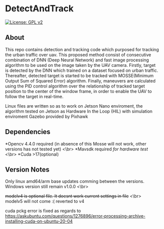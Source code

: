 # DetectAndTrack
[![License: GPL v2](https://img.shields.io/badge/License-GPL%20v2-blue.svg)](https://www.gnu.org/licenses/old-licenses/gpl-2.0.en.html)

## About
This repo contains detection and tracking code which purposed for tracking the urban traffic over uav. This proposed method consist of consecutive combination of DNN (Deep Neural Network) and fast image processing algorithm to be used on the image taken by the UAV camera. Firstly, target is detected by the DNN which trained on a dataset focused on urban traffic. Thereafter, detected target is started to be tracked with MOSSE(Minimum Output Sum of Squared Error) algorithm. Finally, maneuvers are calculated using the PID control algorithm over the relationship of tracked target position to the center of the window frame, in order to enable the UAV to follow the target in real-time. 

Linux files are written so as to work on Jetson Nano enviroment, the algorithm tested on Jetson as Hardware In the Loop (HIL) with simulation enviroment Gazebo provided by Pixhawk 

## Dependencies
*Opencv 4.4.0 required (in absence of this Mosse will not work, other versions has not tested yet) <\br>
*Mavsdk required _for hardware test_ <\br>
*Cuda >17(optional) 
## Version Notes
Only linux amd64/arm base updates comming between the versions. Windows version still remain v1.0.0 <\br>

~~modelv4 is optional file. It doesnt work current settings in file~~ <\br>
modelv5 will not come :( reverted to v4 


cuda pckg error is fixed as regards to https://askubuntu.com/questions/1276896/error-processing-archive-installing-cuda-on-ubuntu-20-04
